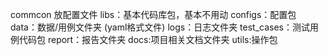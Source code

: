 commcon 放配置文件
libs：基本代码库包，基本不用动
configs：配置包
data：数据/用例文件夹 (yaml格式文件)
logs：日志文件夹
test_cases：测试用例代码包
report：报告文件夹
docs:项目相关文档文件夹
utils:操作包